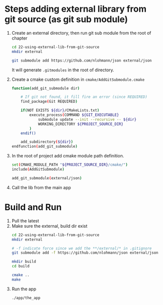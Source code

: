 
# Steps adding external library from git source (as git sub module)
1. Create an external directory, then run git sub module from the root of chapter
    ```bash
    cd 22-using-external-lib-from-git-source
    mkdir external

    git submodule add https://github.com/nlohmann/json external/json
    ```

    It will generate <code>.gitmodules</code> in the root of directory.

2. Create a cmake custom definition in <code>cmake/AddGitSubmodule.cmake</code>
    ```bash
    function(add_git_submodule dir)

        # If git not found, it fill fire an error (since REQUIRED)
        find_package(Git REQUIRED)

        if(NOT EXISTS ${dir}/CMakeLists.txt)
            execute_process(COMMAND ${GIT_EXECUTABLE}
                submodule update --init --recursive -- ${dir}
                WORKING_DIRECTORY ${PROJECT_SOURCE_DIR}
            )
        endif()

        add_subdirectory(${dir})
    endfunction(add_git_submodule)
    ```
    
3. In the root of project add cmake module path definition.

    ```bash
    set(CMAKE_MODULE_PATH "${PROJECT_SOURCE_DIR}/cmake/")
    include(AddGitSubmodule)

    add_git_submodule(external/json)
    ```

4. Call the lib from the main app

# Build and Run
1. Pull the latest
2. Make sure the external, build dir exist
    ```bash
    cd 22-using-external-lib-from-git-source
    mkdir external

    # -f indicate force since we add the **/external/* in .gitignore
    git submodule add -f https://github.com/nlohmann/json external/json

    mkdir build
    cd build

    cmake ..
    make

    ```
3. Run the app
    ```bash
    ./app/the_app
    ```


